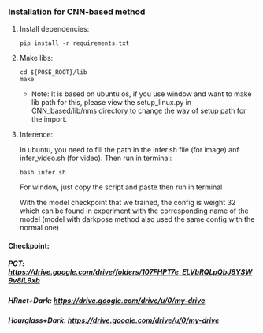 ### Installation for CNN-based method
1. Install dependencies:
   ```
   pip install -r requirements.txt
   ```
2. Make libs:
   ```
   cd ${POSE_ROOT}/lib
   make
   ```
   * Note: It is based on ubuntu os, if you use window and want to make lib path for this, please view the setup_linux.py in CNN_based/lib/nms directory to change the way of setup path for the import.
   
3. Inference:
   
   In ubuntu, you need to fill the path in the infer.sh file (for image) anf infer_video.sh (for video). Then run in terminal:
   ```
   bash infer.sh
   ```
   For window, just copy the script and paste then run in terminal
   
   With the model checkpoint that we trained, the config is weight 32 which can be found in experiment with the corresponding name of the model (model with darkpose method also used the same config with the normal one)

#### Checkpoint: 
##### PCT: https://drive.google.com/drive/folders/107FHPT7e_ELVbRQLpQbJ8YSW9v8iL9xb
##### HRnet+Dark: https://drive.google.com/drive/u/0/my-drive
##### Hourglass+Dark: https://drive.google.com/drive/u/0/my-drive
